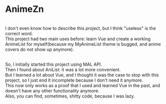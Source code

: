 # AnimeZn
<br />I don't even know how to describe this project, but I think "useless" is the correct word.
<br />
This project had two main uses before: learn Vue and create a working AnimeList for myself(because my MyAnimeList theme is bugged, and anime covers do not show up anymore).

<br />So, I initially started this project using MAL API.
<br />Then I found about AniList: it was a lot more convenient.
<br />
But I learned a lot about Vue, and I thought it was the case to stop with this project, so I just end it incomplete because I don't need it anymore.
<br />
This now only works as a proof that I used and learned Vue in the past, and doesn't have any other functionality anymore.
<br />
Also, you can find, sometimes, shitty code, because I was lazy.